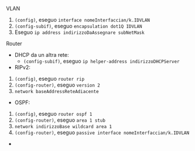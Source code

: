 VLAN
1. `(config)`, eseguo `interface nomeInterfaccian/k.IDVLAN`
2. `(config-subif)`, eseguo `encapsulation dot1Q IDVLAN`
3. Eseguo `ip address indirizzoDaAssegnare subNetMask`

Router
- DHCP da un altra rete: 
	- `(config-subif)`, eseguo `ip helper-address indirizzoDHCPServer`
- RIPv2: 
1. `(config)`, eseguo `router rip`
2. `(config-router)`, eseguo `version 2`
3.  `network baseAddressReteAdiacente`
- OSPF:
1. `(config)`, eseguo `router ospf 1`
2. `(config-router)`, eseguo `area 1 stub`
3.  `network indirizzoBase wildcard area 1`
4. `(config-router)`, eseguo `passive interface nomeInterfaccian/k.IDVLAN`
- 